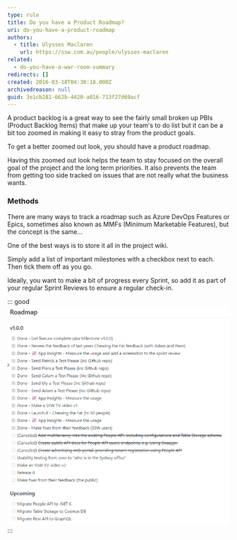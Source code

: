 ```yaml
---
type: rule
title: Do you have a Product Roadmap?
uri: do-you-have-a-product-roadmap
authors:
  - title: Ulysses Maclaren
    url: https://ssw.com.au/people/ulysses-maclaren
related:
  - do-you-have-a-war-room-summary
redirects: []
created: 2016-03-18T04:30:18.000Z
archivedreason: null
guid: 3e1cb281-662b-4420-a016-713f27d69acf
---
```

A product backlog is a great way to see the fairly small broken up PBIs (Product Backlog Items) that make up your team's to do list but it can be a bit too zoomed in making it easy to stray from the product goals.

<!--endintro-->

To get a better zoomed out look, you should have a product roadmap. 

Having this zoomed out look helps the team to stay focused on the overall goal of the project and the long term priorities. It also prevents the team from getting too side tracked on issues that are not really what the business wants.

### Methods

There are many ways to track a roadmap such as Azure DevOps Features or Epics, sometimes also known as MMFs (Minimum Marketable Features), but the concept is the same...

One of the best ways is to store it all in the project wiki. 

Simply add a list of important milestones with a checkbox next to each. Then tick them off as you go. 

Ideally, you want to make a bit of progress every Sprint, so add it as part of your regular Sprint Reviews to ensure a regular check-in.

::: good
![Figure: Good Example - The SophieBot Product Roadmap stored in the project wiki](sophiebotroadmap.png)
:::